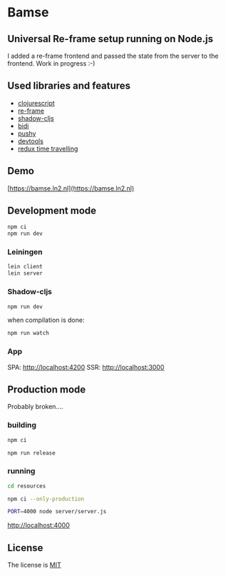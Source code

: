 # Bamse

## Universal Re-frame setup running on Node.js

I added a re-frame frontend and passed the state from the server to the frontend.
Work in progress :-)

## Used libraries and features

* [clojurescript](https://clojurescript.org/)
* [re-frame](https://github.com/Day8/re-frame)
* [shadow-cljs](https://github.com/thheller/shadow-cljs)
* [bidi](https://github.com/juxt/bidi)
* [pushy](https://github.com/kibu-australia/pushy)
* [devtools](https://github.com/binaryage/cljs-devtools)
* [redux time travelling](https://gitlab.com/StevenT/re-frame-redux)

## Demo

[https://bamse.ln2.nl](https://bamse.ln2.nl)

## Development mode

```sh
npm ci
npm run dev
```

### Leiningen

```sh
lein client
lein server
```

### Shadow-cljs

```sh
npm run dev
```

when compilation is done:

```sh
npm run watch
```

### App

SPA:
[http://localhost:4200](http://localhost:4200)
SSR:
[http://localhost:3000](http://localhost:3000)

## Production mode

Probably broken....

### building

```sh
npm ci
```

```sh
npm run release
```

### running

```sh
cd resources
```

```sh
npm ci --only-production
```

```sh
PORT=4000 node server/server.js
```

[http://localhost:4000](http://localhost:4000)

## License

The license is [MIT](LICENCE)
